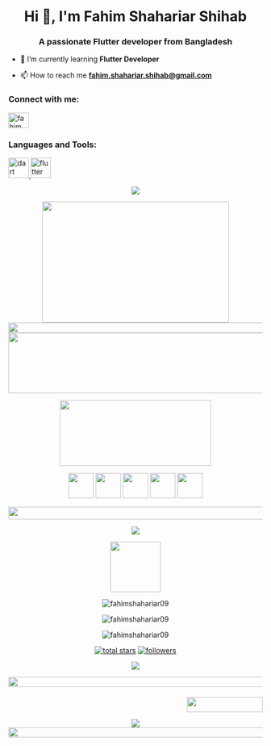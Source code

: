 <h1 align="center">Hi 👋, I'm Fahim Shahariar Shihab</h1>
<h3 align="center">A passionate Flutter developer from Bangladesh</h3>

- 🌱 I’m currently learning **Flutter Developer**

- 📫 How to reach me **fahim.shahariar.shihab@gmail.com**

<h3 align="left">Connect with me:</h3>
<p align="left">
<a href="https://fb.com/fahim fs" target="blank"><img align="center" src="https://raw.githubusercontent.com/rahuldkjain/github-profile-readme-generator/master/src/images/icons/Social/facebook.svg" alt="fahim fs" height="30" width="40" /></a>
</p>

<h3 align="left">Languages and Tools:</h3>
<p align="left"> <a href="https://dart.dev" target="_blank" rel="noreferrer"> <img src="https://www.vectorlogo.zone/logos/dartlang/dartlang-icon.svg" alt="dart" width="40" height="40"/> </a> 
  <a href="https://flutter.dev" target="_blank" rel="noreferrer"> <img src="https://www.vectorlogo.zone/logos/flutterio/flutterio-icon.svg" alt="flutter" width="40" height="40"/> </a> </p>

<!--👋HELLO EVERYBODY / 🌐WEBSITE: https://github.com/denvercoder1/readme-typing-svg -->
<p align="center">
<img src="https://readme-typing-svg.herokuapp.com?font=Architects+Daughter&color=%2379A500&size=40&duration=3000&center=true&lines=Hello+Everybody">
<!--🖼️RICK-->
<p align="center">
<img src="https://c.tenor.com/p7IgwS17V0sAAAAC/rtj-rick-and-morty.gif" height="240" width="370">
<!--📏LINE-->
<img src="https://i.imgur.com/dBaSKWF.gif" height="20" width="1000">
<!--🖼️ILOVEOPENSOURCE-->
<img src="https://i.imgur.com/AZa5yxa.png" height="120" width="600">
<!--🎵SPOTIFY / 🌐WEBSITE: https://github.com/kittinan/spotify-github-profile -->
<p align="center">
<img src="https://raw.githubusercontent.com/trinib/spotify-github-profile/master/img/default.svg" height="130" width="300">
<!--🦜PARROTSEMOJI / 🌐WEBSITE: https://github.com/seanprashad/slackmoji/ -->
<p align="center">
<img src="https://github.com/seanprashad/slackmoji/blob/master/emoji/parrots/parrot-trinidadandtobago.gif" height="50" width="50">
<img src="https://github.com/seanprashad/slackmoji/blob/master/emoji/parrots/parrot-trinidadandtobago.gif" height="50" width="50">
<img src="https://github.com/seanprashad/slackmoji/blob/master/emoji/parrots/parrot-trinidadandtobago.gif" height="50" width="50">
<img src="https://github.com/seanprashad/slackmoji/blob/master/emoji/parrots/parrot-trinidadandtobago.gif" height="50" width="50">
<img src="https://github.com/seanprashad/slackmoji/blob/master/emoji/parrots/parrot-trinidadandtobago.gif" height="50" width="50">
<!--🖼️SVG BANNER / 🌐WEBSITE: https://github.com/Akshay090/svg-banners -->
<p align="center">
<!--🔳TERMINAL / 🌐WEBSITES: https://github.com/asciinema/asciinema & https://github.com/dstein64/gifcast -->
<!--📏LINE-->
<img src="https://i.imgur.com/dBaSKWF.gif" height="25" width="1000">
<!--📊💬STATTITLE / 🌐WEBSITE: https://textanim.com/ -->
<p align="center">
<img src="https://i.imgur.com/YCw47Dm.gif">
<!--🖼️OCTOCAT-->  
<p align="center">
<img src="https://media.giphy.com/media/IP7sarl7C5lSFCw9rG/giphy.gif" width="100px">
<!--📊STATSGRAPH / 🌐WEBSITE: https://github.com/anuraghazra/github-readme-stats -->
  <p align="center">
  <img src="https://github-readme-stats.vercel.app/api?username=fahimshahariar09&show_icons=true&locale=en" alt="fahimshahariar09" />
</p>
<p align="center">
  <img src="https://github-readme-stats.vercel.app/api/top-langs?username=fahimshahariar09&show_icons=true&locale=en&layout=compact" alt="fahimshahariar09" />
</p>
<p align="center">
  <img src="https://github-readme-streak-stats.herokuapp.com/?user=fahimshahariar09&" alt="fahimshahariar09" />
</p>
<!--📛BADGES / 🌐WEBSITE: https://github.com/DenverCoder1/custom-icon-badges -->
<p align="center">
  <a href="https://github.com/fahimshahariar09?tab=repositories&sort=stargazers">
    <img alt="total stars" title="Total stars on GitHub" src="https://custom-icon-badges.herokuapp.com/badge/dynamic/json?logo=star&color=55960c&labelColor=488207&label=Stars&style=for-the-badge&query=%24.stars&url=https://api.github-star-counter.workers.dev/user/fahimshahariar09"/></a>
  <a href="https://github.com/fahimshahariar09?tab=followers"><a href="https://github.com/fahimshahariar09?tab=followers">
    <img alt="followers" title="Follow me on Github" src="https://custom-icon-badges.herokuapp.com/github/followers/fahimshahariar09?color=23960c&labelColor=188207&style=for-the-badge&logo=person-add&label=Followers&logoColor=white"/></a>
<p align="center">
<img src="https://komarev.com/ghpvc/?username=fahimshahariar09&color=0E9C47&style=for-the-badge">
<!--📈ACTIVITYGRAPH / 🌐WEBSITE: https://github.com/Ashutosh00710/github-readme-activity-graph#customization -->
<p align="center">
<!--📉METRICS / 🌐WEBSITE: https://github.com/lowlighter/metrics -->
<!--📏LINE-->
<img src="https://i.imgur.com/dBaSKWF.gif" height="20" width="1000">
<h4 align="right">

<img src="https://i.imgur.com/OFloXS3.gif" height="30" width="150">
<!--💬🃏QUOTESCARD / 🌐WEBSITE: https://github.com/PiyushSuthar/github-readme-quotes#Demo & https://github.com/shravan20/github-readme-quotes -->
<p align="center">
<img src="https://quotes-github-readme.vercel.app/api?type=vertical&theme=merko">
<!--💬🃏MEMESTITLE / 🌐WEBSITE: https://textanim.com/ -->
<!--📏LINE-->
<img src="https://i.imgur.com/dBaSKWF.gif" height="20" width="1000">
